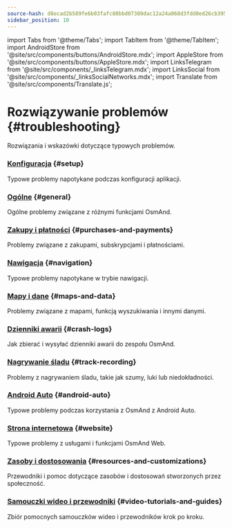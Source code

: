 ```yaml
---
source-hash: d8ecad2b589fe6b03fafc80bbd07389dac12a24a068d3fdd0ed26cb3959de697
sidebar_position: 10
---
```

import Tabs from '@theme/Tabs';
import TabItem from '@theme/TabItem';
import AndroidStore from '@site/src/components/buttons/AndroidStore.mdx';
import AppleStore from '@site/src/components/buttons/AppleStore.mdx';
import LinksTelegram from '@site/src/components/_linksTelegram.mdx';
import LinksSocial from '@site/src/components/_linksSocialNetworks.mdx';
import Translate from '@site/src/components/Translate.js';


# Rozwiązywanie problemów {#troubleshooting}

Rozwiązania i wskazówki dotyczące typowych problemów.

### [Konfiguracja](./setup.md) {#setup}

Typowe problemy napotykane podczas konfiguracji aplikacji.

### [Ogólne](./general.md) {#general}

Ogólne problemy związane z różnymi funkcjami OsmAnd.

### [Zakupy i płatności](./purchases_payments.md) {#purchases-and-payments}

Problemy związane z zakupami, subskrypcjami i płatnościami.

### [Nawigacja](./navigation.md) {#navigation}

Typowe problemy napotykane w trybie nawigacji.

### [Mapy i dane](./maps-data.md) {#maps-and-data}

Problemy związane z mapami, funkcją wyszukiwania i innymi danymi.

### [Dzienniki awarii](./crash-logs.md) {#crash-logs}

Jak zbierać i wysyłać dzienniki awarii do zespołu OsmAnd.

### [Nagrywanie śladu](./track-recording-issues.md) {#track-recording}

Problemy z nagrywaniem śladu, takie jak szumy, luki lub niedokładności.

### [Android Auto](./android_auto.md) {#android-auto}

Typowe problemy podczas korzystania z OsmAnd z Android Auto.

### [Strona internetowa](./web.md) {#website}

Typowe problemy z usługami i funkcjami OsmAnd Web.

### [Zasoby i dostosowania](./resources.md) {#resources-and-customizations}

Przewodniki i pomoc dotyczące zasobów i dostosowań stworzonych przez społeczność.

### [Samouczki wideo i przewodniki](./video-tutorials.md) {#video-tutorials-and-guides}

Zbiór pomocnych samouczków wideo i przewodników krok po kroku.